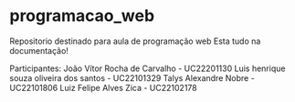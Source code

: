 # programacao_web
Repositorio destinado para aula de programação web
Esta tudo na documentação!

Participantes:
João Vítor Rocha de Carvalho - UC22201130
Luis henrique souza oliveira dos santos - UC22101329
Talys Alexandre Nobre - UC22101806
Luiz Felipe Alves Zica  - UC22102178
